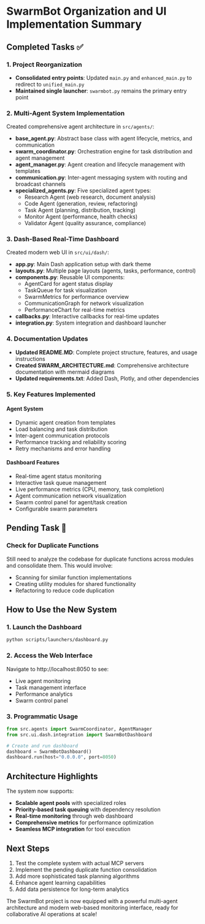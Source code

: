 # SwarmBot Organization and UI Implementation Summary

## Completed Tasks ✅

### 1. Project Reorganization
- **Consolidated entry points**: Updated `main.py` and `enhanced_main.py` to redirect to `unified_main.py`
- **Maintained single launcher**: `swarmbot.py` remains the primary entry point

### 2. Multi-Agent System Implementation
Created comprehensive agent architecture in `src/agents/`:
- **base_agent.py**: Abstract base class with agent lifecycle, metrics, and communication
- **swarm_coordinator.py**: Orchestration engine for task distribution and agent management
- **agent_manager.py**: Agent creation and lifecycle management with templates
- **communication.py**: Inter-agent messaging system with routing and broadcast channels
- **specialized_agents.py**: Five specialized agent types:
  - Research Agent (web research, document analysis)
  - Code Agent (generation, review, refactoring)
  - Task Agent (planning, distribution, tracking)
  - Monitor Agent (performance, health checks)
  - Validator Agent (quality assurance, compliance)

### 3. Dash-Based Real-Time Dashboard
Created modern web UI in `src/ui/dash/`:
- **app.py**: Main Dash application setup with dark theme
- **layouts.py**: Multiple page layouts (agents, tasks, performance, control)
- **components.py**: Reusable UI components:
  - AgentCard for agent status display
  - TaskQueue for task visualization
  - SwarmMetrics for performance overview
  - CommunicationGraph for network visualization
  - PerformanceChart for real-time metrics
- **callbacks.py**: Interactive callbacks for real-time updates
- **integration.py**: System integration and dashboard launcher

### 4. Documentation Updates
- **Updated README.MD**: Complete project structure, features, and usage instructions
- **Created SWARM_ARCHITECTURE.md**: Comprehensive architecture documentation with mermaid diagrams
- **Updated requirements.txt**: Added Dash, Plotly, and other dependencies

### 5. Key Features Implemented

#### Agent System
- Dynamic agent creation from templates
- Load balancing and task distribution
- Inter-agent communication protocols
- Performance tracking and reliability scoring
- Retry mechanisms and error handling

#### Dashboard Features
- Real-time agent status monitoring
- Interactive task queue management
- Live performance metrics (CPU, memory, task completion)
- Agent communication network visualization
- Swarm control panel for agent/task creation
- Configurable swarm parameters

## Pending Task 🔄

### Check for Duplicate Functions
Still need to analyze the codebase for duplicate functions across modules and consolidate them. This would involve:
- Scanning for similar function implementations
- Creating utility modules for shared functionality
- Refactoring to reduce code duplication

## How to Use the New System

### 1. Launch the Dashboard
```bash
python scripts/launchers/dashboard.py
```

### 2. Access the Web Interface
Navigate to http://localhost:8050 to see:
- Live agent monitoring
- Task management interface
- Performance analytics
- Swarm control panel

### 3. Programmatic Usage
```python
from src.agents import SwarmCoordinator, AgentManager
from src.ui.dash.integration import SwarmBotDashboard

# Create and run dashboard
dashboard = SwarmBotDashboard()
dashboard.run(host="0.0.0.0", port=8050)
```

## Architecture Highlights

The system now supports:
- **Scalable agent pools** with specialized roles
- **Priority-based task queuing** with dependency resolution
- **Real-time monitoring** through web dashboard
- **Comprehensive metrics** for performance optimization
- **Seamless MCP integration** for tool execution

## Next Steps

1. Test the complete system with actual MCP servers
2. Implement the pending duplicate function consolidation
3. Add more sophisticated task planning algorithms
4. Enhance agent learning capabilities
5. Add data persistence for long-term analytics

The SwarmBot project is now equipped with a powerful multi-agent architecture and modern web-based monitoring interface, ready for collaborative AI operations at scale!
